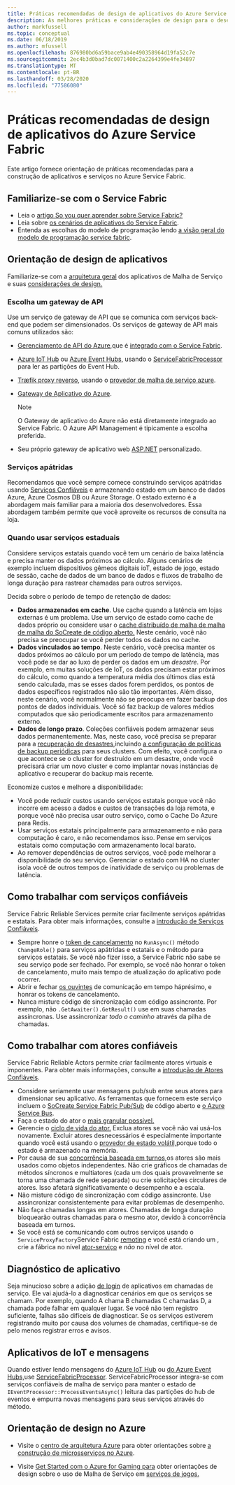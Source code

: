 ```yaml
---
title: Práticas recomendadas de design de aplicativos do Azure Service Fabric
description: As melhores práticas e considerações de design para o desenvolvimento de aplicativos e serviços usando o Azure Service Fabric.
author: markfussell
ms.topic: conceptual
ms.date: 06/18/2019
ms.author: mfussell
ms.openlocfilehash: 876980bd6a59bace9ab4e490358964d19fa52c7e
ms.sourcegitcommit: 2ec4b3d0bad7dc0071400c2a2264399e4fe34897
ms.translationtype: MT
ms.contentlocale: pt-BR
ms.lasthandoff: 03/28/2020
ms.locfileid: "77586080"
---
```

# <a name="azure-service-fabric-application-design-best-practices"></a>Práticas recomendadas de design de aplicativos do Azure Service Fabric

Este artigo fornece orientação de práticas recomendadas para a construção de aplicativos e serviços no Azure Service Fabric.
 
## <a name="get-familiar-with-service-fabric"></a>Familiarize-se com o Service Fabric
* Leia o [artigo So you quer aprender sobre Service Fabric?](service-fabric-content-roadmap.md)
* Leia sobre [os cenários de aplicativos do Service Fabric](service-fabric-application-scenarios.md).
* Entenda as escolhas do modelo de programação lendo [a visão geral do modelo de programação service fabric](service-fabric-choose-framework.md).



## <a name="application-design-guidance"></a>Orientação de design de aplicativos
Familiarize-se com a [arquitetura geral](https://docs.microsoft.com/azure/architecture/reference-architectures/microservices/service-fabric) dos aplicativos de Malha de Serviço e suas [considerações de design.](https://docs.microsoft.com/azure/architecture/reference-architectures/microservices/service-fabric#design-considerations)

### <a name="choose-an-api-gateway"></a>Escolha um gateway de API
Use um serviço de gateway de API que se comunica com serviços back-end que podem ser dimensionados. Os serviços de gateway de API mais comuns utilizados são:

- [Gerenciamento de API do Azure,](https://docs.microsoft.com/azure/service-fabric/service-fabric-api-management-overview)que é [integrado com o Service Fabric](https://docs.microsoft.com/azure/service-fabric/service-fabric-tutorial-deploy-api-management).
- [Azure IoT Hub](https://docs.microsoft.com/azure/iot-hub/) ou [Azure Event Hubs](https://docs.microsoft.com/azure/event-hubs/), usando o [ServiceFabricProcessor](https://github.com/Azure/azure-sdk-for-net/tree/master/sdk/eventhub/Microsoft.Azure.EventHubs.ServiceFabricProcessor) para ler as partições do Event Hub.
- [Træfik proxy reverso](https://blogs.msdn.microsoft.com/azureservicefabric/2018/04/05/intelligent-routing-on-service-fabric-with-traefik/), usando o [provedor de malha de serviço azure](https://docs.traefik.io/v1.6/configuration/backends/servicefabric/).
- [Gateway de Aplicativo do Azure](https://docs.microsoft.com/azure/application-gateway/).

   > [!NOTE] 
   > O Gateway de aplicativo do Azure não está diretamente integrado ao Service Fabric. O Azure API Management é tipicamente a escolha preferida.
- Seu próprio gateway de aplicativo web [ASP.NET](https://docs.microsoft.com/azure/service-fabric/service-fabric-reliable-services-communication-aspnetcore) personalizado.

### <a name="stateless-services"></a>Serviços apátridas
Recomendamos que você sempre comece construindo serviços apátridas usando [Serviços Confiáveis](https://docs.microsoft.com/azure/service-fabric/service-fabric-reliable-services-introduction) e armazenando estado em um banco de dados Azure, Azure Cosmos DB ou Azure Storage. O estado externo é a abordagem mais familiar para a maioria dos desenvolvedores. Essa abordagem também permite que você aproveite os recursos de consulta na loja.  

### <a name="when-to-use-stateful-services"></a>Quando usar serviços estaduais
Considere serviços estatais quando você tem um cenário de baixa latência e precisa manter os dados próximos ao cálculo. Alguns cenários de exemplo incluem dispositivos gêmeos digitais ioT, estado de jogo, estado de sessão, cache de dados de um banco de dados e fluxos de trabalho de longa duração para rastrear chamadas para outros serviços.

Decida sobre o período de tempo de retenção de dados:

- **Dados armazenados em cache**. Use cache quando a latência em lojas externas é um problema. Use um serviço de estado como cache de dados próprio ou considere usar o [cache distribuído de malha de malha de malha do SoCreate de código aberto.](https://github.com/SoCreate/service-fabric-distributed-cache) Neste cenário, você não precisa se preocupar se você perder todos os dados no cache.
- **Dados vinculados ao tempo**. Neste cenário, você precisa manter os dados próximos ao cálculo por um período de tempo de latência, mas você pode se dar ao luxo de perder os dados em um *desastre*. Por exemplo, em muitas soluções de IoT, os dados precisam estar próximos do cálculo, como quando a temperatura média dos últimos dias está sendo calculada, mas se esses dados forem perdidos, os pontos de dados específicos registrados não são tão importantes. Além disso, neste cenário, você normalmente não se preocupa em fazer backup dos pontos de dados individuais. Você só faz backup de valores médios computados que são periodicamente escritos para armazenamento externo.  
- **Dados de longo prazo**. Coleções confiáveis podem armazenar seus dados permanentemente. Mas, neste caso, você precisa se preparar para a [recuperação de desastres,](https://docs.microsoft.com/azure/service-fabric/service-fabric-disaster-recovery)incluindo [a configuração de políticas de backup periódicas](https://docs.microsoft.com/azure/service-fabric/service-fabric-backuprestoreservice-configure-periodic-backup) para seus clusters. Com efeito, você configura o que acontece se o cluster for destruído em um desastre, onde você precisará criar um novo cluster e como implantar novas instâncias de aplicativo e recuperar do backup mais recente.

Economize custos e melhore a disponibilidade:
- Você pode reduzir custos usando serviços estatais porque você não incorre em acesso a dados e custos de transações da loja remota, e porque você não precisa usar outro serviço, como o Cache Do Azure para Redis.
- Usar serviços estatais principalmente para armazenamento e não para computação é caro, e não recomendamos isso. Pense em serviços estatais como computação com armazenamento local barato.
- Ao remover dependências de outros serviços, você pode melhorar a disponibilidade do seu serviço. Gerenciar o estado com HA no cluster isola você de outros tempos de inatividade de serviço ou problemas de latência.

## <a name="how-to-work-with-reliable-services"></a>Como trabalhar com serviços confiáveis
Service Fabric Reliable Services permite criar facilmente serviços apátridas e estatais. Para obter mais informações, consulte a [introdução de Serviços Confiáveis](https://docs.microsoft.com/azure/service-fabric/service-fabric-reliable-services-introduction).
- Sempre honre o [token de cancelamento](https://docs.microsoft.com/azure/service-fabric/service-fabric-reliable-services-lifecycle#stateful-service-primary-swaps) no `RunAsync()` método `ChangeRole()` para serviços apátridas e estatais e o método para serviços estatais. Se você não fizer isso, a Service Fabric não sabe se seu serviço pode ser fechado. Por exemplo, se você não honrar o token de cancelamento, muito mais tempo de atualização do aplicativo pode ocorrer.
-   Abrir e fechar [os ouvintes](https://docs.microsoft.com/azure/service-fabric/service-fabric-reliable-services-communication) de comunicação em tempo háprésimo, e honrar os tokens de cancelamento.
-   Nunca misture código de sincronização com código assincronte. Por exemplo, não `.GetAwaiter().GetResult()` use em suas chamadas assíncronas. Use assincronizar *todo o caminho* através da pilha de chamadas.

## <a name="how-to-work-with-reliable-actors"></a>Como trabalhar com atores confiáveis
Service Fabric Reliable Actors permite criar facilmente atores virtuais e imponentes. Para obter mais informações, consulte a [introdução de Atores Confiáveis](https://docs.microsoft.com/azure/service-fabric/service-fabric-reliable-actors-introduction).

- Considere seriamente usar mensagens pub/sub entre seus atores para dimensionar seu aplicativo. As ferramentas que fornecem este serviço incluem o [SoCreate Service Fabric Pub/Sub](https://service-fabric-pub-sub.socreate.it/) de código aberto e [o Azure Service Bus](https://docs.microsoft.com/azure/service-bus/).
- Faça o estado do ator o [mais granular possível.](https://docs.microsoft.com/azure/service-fabric/service-fabric-reliable-actors-state-management#best-practices)
- Gerencie o [ciclo de vida do ator.](https://docs.microsoft.com/azure/service-fabric/service-fabric-reliable-actors-state-management#best-practices) Exclua atores se você não vai usá-los novamente. Excluir atores desnecessários é especialmente importante quando você está usando o [provedor de estado volátil,](https://docs.microsoft.com/azure/service-fabric/service-fabric-reliable-actors-state-management#state-persistence-and-replication)porque todo o estado é armazenado na memória.
- Por causa de sua [concorrência baseada em turnos,](https://docs.microsoft.com/azure/service-fabric/service-fabric-reliable-actors-introduction#concurrency)os atores são mais usados como objetos independentes. Não crie gráficos de chamadas de métodos síncronos e multiatores (cada um dos quais provavelmente se torna uma chamada de rede separada) ou crie solicitações circulares de atores. Isso afetará significativamente o desempenho e a escala.
- Não misture código de sincronização com código assincronte. Use assincronizar consistentemente para evitar problemas de desempenho.
- Não faça chamadas longas em atores. Chamadas de longa duração bloquearão outras chamadas para o mesmo ator, devido à concorrência baseada em turnos.
- Se você está se comunicando com outros serviços usando o `ServiceProxyFactory`Service Fabric [remoting](https://docs.microsoft.com/azure/service-fabric/service-fabric-reliable-services-communication-remoting) e você está criando um , crie a fábrica no nível [ator-serviço](https://docs.microsoft.com/azure/service-fabric/service-fabric-reliable-actors-using) e *não* no nível de ator.


## <a name="application-diagnostics"></a>Diagnóstico de aplicativo
Seja minucioso sobre a adição [de login](https://docs.microsoft.com/azure/service-fabric/service-fabric-diagnostics-event-generation-app) de aplicativos em chamadas de serviço. Ele vai ajudá-lo a diagnosticar cenários em que os serviços se chamam. Por exemplo, quando A chama B chamadas C chamadas D, a chamada pode falhar em qualquer lugar. Se você não tem registro suficiente, falhas são difíceis de diagnosticar. Se os serviços estiverem registrando muito por causa dos volumes de chamadas, certifique-se de pelo menos registrar erros e avisos.

## <a name="iot-and-messaging-applications"></a>Aplicativos de IoT e mensagens
Quando estiver lendo mensagens do [Azure IoT Hub](https://docs.microsoft.com/azure/iot-hub/) ou [do Azure Event Hubs,](https://docs.microsoft.com/azure/event-hubs/)use [ServiceFabricProcessor](https://github.com/Azure/azure-event-hubs/tree/master/samples/DotNet/ServiceFabricProcessor). ServiceFabricProcessor integra-se com serviços confiáveis de malha de serviço para manter o estado de `IEventProcessor::ProcessEventsAsync()` leitura das partições do hub de eventos e empurra novas mensagens para seus serviços através do método.


## <a name="design-guidance-on-azure"></a>Orientação de design no Azure
* Visite o [centro de arquitetura Azure](https://docs.microsoft.com/azure/architecture/microservices/) para obter orientações sobre [a construção de microsserviços no Azure](https://docs.microsoft.com/azure/architecture/microservices/).

* Visite [Get Started com o Azure for Gaming para](https://docs.microsoft.com/gaming/azure/) obter orientações de design sobre o uso de Malha de Serviço em [serviços de jogos.](https://docs.microsoft.com/gaming/azure/reference-architectures/multiplayer-synchronous-sf)
